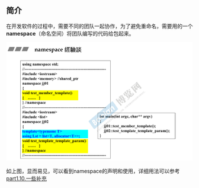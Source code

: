 ## 简介

在开发软件的过程中，需要不同的团队一起协作，为了避免重命名，需要用的一个 **namespace**（命名空间）将团队编写的代码给包起来。

![1679446365357](image/1679446365357.png)

如上图，显而易见，可以看到namespace的声明和使用，详细用法可以参考 [part1.10.一些补充](../Part1/10.一些补充)

